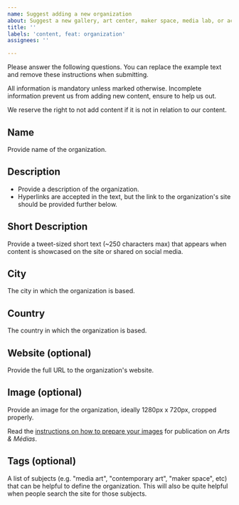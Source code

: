 ```yaml
---
name: Suggest adding a new organization
about: Suggest a new gallery, art center, maker space, media lab, or academic institution
title: ''
labels: 'content, feat: organization'
assignees: ''

---
```


Please answer the following questions. You can replace the example text and remove these instructions when submitting.

All information is mandatory unless marked otherwise. Incomplete information prevent us from adding new content, ensure to help us out.

We reserve the right to not add content if it is not in relation to our content.


## Name

Provide name of the organization.


## Description

- Provide a description of the organization.
- Hyperlinks are accepted in the text, but the link to the organization's site should be provided further below.


## Short Description

Provide a tweet-sized short text (~250 characters max) that appears when content is showcased on the site or shared on social media.


## City

The city in which the organization is based.


## Country

The country in which the organization is based.


## Website (optional)

Provide the full URL to the organization's website.


## Image (optional)

Provide an image for the organization, ideally 1280px x 720px, cropped properly.

Read the [instructions on how to prepare your images](https://github.com/emjibay/arts-et-medias/wiki/Images) for publication on *Arts & Médias*.


## Tags (optional)

A list of subjects (e.g. "media art", "contemporary art", "maker space", etc) that can be helpful to define the organization. This will also be quite helpful when people search the site for those subjects.
